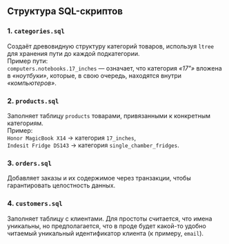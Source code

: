 ## Структура SQL-скриптов

### 1. **`categories.sql`**  
Создаёт древовидную структуру категорий товаров, используя `ltree` для хранения пути до каждой подкатегории.  
Пример пути:  
`computers.notebooks.17_inches` — означает, что категория *«17"»* вложена в *«ноутбуки»*, которые, в свою очередь, находятся внутри *«компьютеров»*. 

### 2. **`products.sql`**  
Заполняет таблицу `products` товарами, привязанными к конкретным категориям.  
Пример:  
`Honor MagicBook X14` → категория `17_inches`,  
`Indesit Fridge DS143` → категория `single_chamber_fridges`.

### 3. **`orders.sql`**  
Добавляет заказы и их содержимое через транзакции, чтобы гарантировать целостность данных.

### 4. **`customers.sql`**  
Заполняет таблицу с клиентами. Для простоты считается, что имена уникальны, но предполагается, 
что в проде будет какой-то удобно читаемый уникальный идентификатор клиента (к примеру, `email`).
